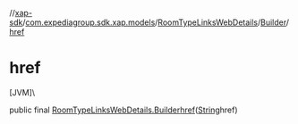 //[xap-sdk](../../../../index.md)/[com.expediagroup.sdk.xap.models](../../index.md)/[RoomTypeLinksWebDetails](../index.md)/[Builder](index.md)/[href](href.md)

# href

[JVM]\

public final [RoomTypeLinksWebDetails.Builder](index.md)[href](href.md)([String](https://docs.oracle.com/javase/8/docs/api/java/lang/String.html)href)
